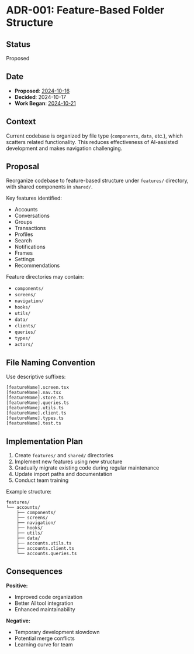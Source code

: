 # ADR-001: Feature-Based Folder Structure

## Status

Proposed

## Date

- **Proposed**: [2024-10-16](https://github.com/ephemeraHQ/converse-app/pull/1005)
- **Decided**: 2024-10-17
- **Work Began**: [2024-10-21](https://github.com/ephemeraHQ/converse-app/pull/1042)

## Context

Current codebase is organized by file type (`components`, `data`, etc.), which scatters related functionality. This reduces effectiveness of AI-assisted development and makes navigation challenging.

## Proposal

Reorganize codebase to feature-based structure under `features/` directory, with shared components in `shared/`.

Key features identified:

- Accounts
- Conversations
- Groups
- Transactions
- Profiles
- Search
- Notifications
- Frames
- Settings
- Recommendations

Feature directories may contain:

- `components/`
- `screens/`
- `navigation/`
- `hooks/`
- `utils/`
- `data/`
- `clients/`
- `queries/`
- `types/`
- `actors/`

## File Naming Convention

Use descriptive suffixes:

```
[featureName].screen.tsx
[featureName].nav.tsx
[featureName].store.ts
[featureName].queries.ts
[featureName].utils.ts
[featureName].client.ts
[featureName].types.ts
[featureName].test.ts
```

## Implementation Plan

1. Create `features/` and `shared/` directories
2. Implement new features using new structure
3. Gradually migrate existing code during regular maintenance
4. Update import paths and documentation
5. Conduct team training

Example structure:

```
features/
└── accounts/
    ├── components/
    ├── screens/
    ├── navigation/
    ├── hooks/
    ├── utils/
    ├── data/
    ├── accounts.utils.ts
    ├── accounts.client.ts
    └── accounts.queries.ts
```

## Consequences

**Positive:**

- Improved code organization
- Better AI tool integration
- Enhanced maintainability

**Negative:**

- Temporary development slowdown
- Potential merge conflicts
- Learning curve for team

